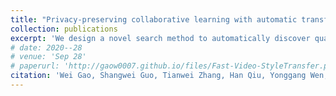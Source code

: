 ```yaml
---
title: "Privacy-preserving collaborative learning with automatic transformation search"
collection: publications 
excerpt: 'We design a novel search method to automatically discover qualified policies, which can significantly protect collaborative learning.'
# date: 2020--28
# venue: 'Sep 28'
# paperurl: 'http://gaow0007.github.io/files/Fast-Video-StyleTransfer.pdf'
citation: 'Wei Gao, Shangwei Guo, Tianwei Zhang, Han Qiu, Yonggang Wen, Yang Liu; CVPR 2021 (oral).'
---
```

